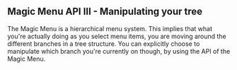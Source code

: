 
## Magic Menu API III - Manipulating your tree

The Magic Menu is a hierarchical menu system. This implies that what you're actually doing as you select menu items,
you are moving around the different branches in a tree structure. You can explicitly choose to manipulate
which branch you're currently on though, by using the API of the Magic Menu.
